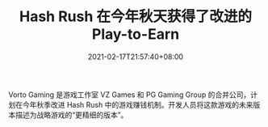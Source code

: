 ﻿---
title: "Hash Rush 在今年秋天获得了改进的 Play-to-Earn"
date: 2021-02-17T21:57:40+08:00
lastmod: 2021-02-17T16:45:40+08:00
draft: false
authors: ["Teresa"]
description: "Vorto Gaming 是游戏工作室 VZ Games 和 PG Gaming Group 的合并公司，计划在今年秋季改进 Hash Rush 中的游戏赚钱机制。开发人员将这款游戏的未来版本描述为战略游戏的“更精细的版本”。"
featuredImage: "hash-rush-gets-improved-play-to-earn-this-fall.png"
tags: ["Virtual World","虚拟世界","Play to Earn"]
categories: ["news"]
news: ["虚拟世界"]
weight: 
lightgallery: true
pinned: false
recommend: false
recommend1: false
---

Vorto Gaming 是游戏工作室 VZ Games 和 PG Gaming Group 的合并公司，计划在今年秋季改进 Hash Rush 中的游戏赚钱机制。开发人员将这款游戏的未来版本描述为战略游戏的“更精细的版本”。

<!--more-->

